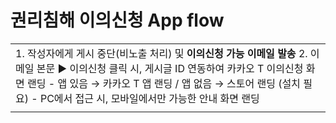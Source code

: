 # 권리침해 이의신청 App flow

|  |
| --- |
| 1. 작성자에게 게시 중단(비노출 처리) 및 **이의신청 가능 이메일 발송** 2. 이메일 본문 ▶ 이의신청 클릭 시, 게시글 ID 연동하여 카카오 T 이의신청 화면 랜딩 - 앱 있음 → 카카오 T 앱 랜딩 / 앱 없음 → 스토어 랜딩 (설치 필요) - PC에서 접근 시, 모바일에서만 가능한 안내 화면 랜딩 |
|  |